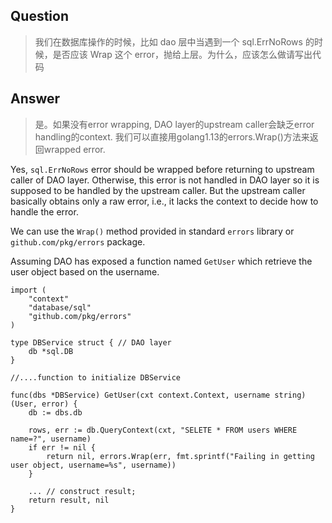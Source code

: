## Question
> 我们在数据库操作的时候，比如 dao 层中当遇到一个 sql.ErrNoRows 的时候，是否应该 Wrap 这个 error，抛给上层。为什么，应该怎么做请写出代码

## Answer
> 是。如果没有error wrapping, DAO layer的upstream caller会缺乏error handling的context. 我们可以直接用golang1.13的errors.Wrap()方法来返回wrapped error.

Yes, `sql.ErrNoRows` error should be wrapped before returning to upstream caller of DAO layer. Otherwise, this error is not handled in DAO layer so it is supposed to be handled by the upstream caller. But the upstream caller basically obtains only a raw error, i.e., it lacks the context to decide how to handle the error.

We can use the `Wrap()` method provided in standard `errors` library or `github.com/pkg/errors` package.

Assuming DAO has exposed a function named `GetUser` which retrieve the user object based on the username.


```golang
import (
    "context"
    "database/sql"
    "github.com/pkg/errors"
)

type DBService struct { // DAO layer
    db *sql.DB
}

//....function to initialize DBService

func(dbs *DBService) GetUser(cxt context.Context, username string) (User, error) {
    db := dbs.db

    rows, err := db.QueryContext(cxt, "SELETE * FROM users WHERE name=?", username)
    if err != nil {
        return nil, errors.Wrap(err, fmt.sprintf("Failing in getting user object, username=%s", username))
    }

    ... // construct result; 
    return result, nil
}
```